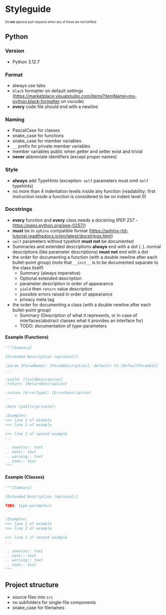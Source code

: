 # Styleguide

<sup><sup>Do **not** approve pull-requests when any of these are not fulfilled</sup></sup>

## Python
### Version
- Python 3.12.7

### Format
- always use tabs
- `black` formatter on default settings (https://marketplace.visualstudio.com/items?itemName=ms-python.black-formatter on vscode)
- **every** code file should end with a newline

### Naming
- PascalCase for classes
- snake_case for functions
- snake_case for member variables
- `__` prefix for private member variables
- member variables public when getter and setter exist and trivial
- **never** abbreviate identifiers (except proper names)

### Style
- **always** add TypeHints (exception: `self` parameters must omit `Self` typehints)
- no more than 4 indentation levels inside any function (readability; first instruction inside a function is considered to be on indent level 0)

### Docstrings
- **every** function and **every** class needs a docstring (PEP 257 - https://peps.python.org/pep-0257/)
- **must** be in `sphinx` compatible format (https://sphinx-rtd-tutorial.readthedocs.io/en/latest/docstrings.html)
- `self` parameters without typehint **must not** be documented
- Summaries and extended descriptions **always** end with a dot (`.`). normal descriptions (like parameter descriptions) **must not** end with a dot
- the order for documenting a function (with a double newline after each bullet-point group) (note that `__init__` is to be documented separate to the class itself)
  - Summary (always imperative)
  - Optional extended description
  - parameter description in order of appearance
  - `yield` then `return` value description
  - possible errors raised in order of appearance
  - privacy meta tag
- the order for documenting a class (with a double newline after each bullet-point group)
  - Summary (Description of what it represents, or in case of interfaces/abstract classes what it provides an interface for)
  - TODO: documentation of type-parameters

#### Example (Functions)
```py
"""[Summary]

[Extended Description (optional)]

:param [ParamName]: [ParamDescription], defaults to [DefaultParamVal]
...

:yield: [YieldDescription]
:return: [ReturnDescription]

:raises [ErrorType]: [ErrorDescription]
...

:meta (public|private):

:Examples:
>>> line 1 of example
>>> line 2 of example

>>> line 1 of second example
...

.. seealso:: text
.. note:: text
.. warning:: text
.. todo:: text
"""
```

#### Example (Classes)
```py
"""[Summary]

[Extended Description (optional)]

TODO: type-parameters
...

:Examples:
>>> line 1 of example
>>> line 2 of example

>>> line 1 of second example
...

.. seealso:: text
.. note:: text
.. warning:: text
.. todo:: text
"""
```


## Project structure
- source files into `src`
- no subfolders for single-file components
- snake_case for filenames

